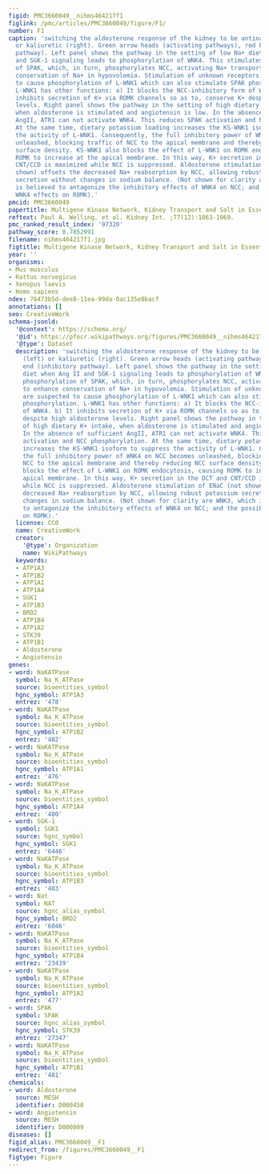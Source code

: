 ```yaml
---
figid: PMC3660049__nihms464217f1
figlink: /pmc/articles/PMC3660049/figure/F1/
number: F1
caption: 'switching the aldosterone response of the kidney to be antinatriuretic (left)
  or kaliuretic (right). Green arrow heads (activating pathways), red blunt end (inhibitory
  pathway). Left panel shows the pathway in the setting of low Na+ diet when Ang II
  and SGK-1 signaling leads to phosphorylation of WNK4. This stimulates phosphorylation
  of SPAK, which, in turn, phosphorylates NCC, activating Na+ transport to enhance
  conservation of Na+ in hypovolemia. Stimulation of unknown receptors are suspected
  to cause phosphorylation of L-WNK1 which can also stimulate SPAK phosphorylation.
  L-WNK1 has other functions: a) It blocks the NCC-inhibitory form of WNK4. b) It
  inhibits secretion of K+ via ROMK channels so as to, conserve K+ despite high aldosterone
  levels. Right panel shows the pathway in the setting of high dietary K+ intake,
  when aldosterone is stimulated and angiotensin is low. In the absence of sufficient
  AngII, ATR1 can not activate WNK4. This reduces SPAK activation and NCC phosphorylation.
  At the same time, dietary potassium loading increases the KS-WNK1 isoform to suppress
  the activity of L-WNK1. Consequently, the full inhibitory power of WNK4 on NCC becomes
  unleashed, blocking traffic of NCC to the apical membrane and thereby reducing NCC
  surface density. KS-WNK1 also blocks the effect of L-WNK1 on ROMK endocytosis, causing
  ROMK to increase at the apical membrane. In this way, K+ secretion in the DCT and
  CNT/CCD is maximized while NCC is suppressed. Aldosterone stimulation of ENaC (not
  shown) offsets the decreased Na+ reabsorption by NCC, allowing robust potassium
  secretion without changes in sodium balance. (Not shown for clarity are WNK3, which
  is believed to antagonize the inhibitory effects of WNK4 on NCC; and the possible
  WNK4 effects on ROMK).'
pmcid: PMC3660049
papertitle: Multigene Kinase Network, Kidney Transport and Salt in Essential Hypertension.
reftext: Paul A. Welling, et al. Kidney Int. ;77(12):1063-1069.
pmc_ranked_result_index: '97320'
pathway_score: 0.7852991
filename: nihms464217f1.jpg
figtitle: Multigene Kinase Network, Kidney Transport and Salt in Essential Hypertension
year: ''
organisms:
- Mus musculus
- Rattus norvegicus
- Xenopus laevis
- Homo sapiens
ndex: 76473b5d-dee8-11ea-99da-0ac135e8bacf
annotations: []
seo: CreativeWork
schema-jsonld:
  '@context': https://schema.org/
  '@id': https://pfocr.wikipathways.org/figures/PMC3660049__nihms464217f1.html
  '@type': Dataset
  description: 'switching the aldosterone response of the kidney to be antinatriuretic
    (left) or kaliuretic (right). Green arrow heads (activating pathways), red blunt
    end (inhibitory pathway). Left panel shows the pathway in the setting of low Na+
    diet when Ang II and SGK-1 signaling leads to phosphorylation of WNK4. This stimulates
    phosphorylation of SPAK, which, in turn, phosphorylates NCC, activating Na+ transport
    to enhance conservation of Na+ in hypovolemia. Stimulation of unknown receptors
    are suspected to cause phosphorylation of L-WNK1 which can also stimulate SPAK
    phosphorylation. L-WNK1 has other functions: a) It blocks the NCC-inhibitory form
    of WNK4. b) It inhibits secretion of K+ via ROMK channels so as to, conserve K+
    despite high aldosterone levels. Right panel shows the pathway in the setting
    of high dietary K+ intake, when aldosterone is stimulated and angiotensin is low.
    In the absence of sufficient AngII, ATR1 can not activate WNK4. This reduces SPAK
    activation and NCC phosphorylation. At the same time, dietary potassium loading
    increases the KS-WNK1 isoform to suppress the activity of L-WNK1. Consequently,
    the full inhibitory power of WNK4 on NCC becomes unleashed, blocking traffic of
    NCC to the apical membrane and thereby reducing NCC surface density. KS-WNK1 also
    blocks the effect of L-WNK1 on ROMK endocytosis, causing ROMK to increase at the
    apical membrane. In this way, K+ secretion in the DCT and CNT/CCD is maximized
    while NCC is suppressed. Aldosterone stimulation of ENaC (not shown) offsets the
    decreased Na+ reabsorption by NCC, allowing robust potassium secretion without
    changes in sodium balance. (Not shown for clarity are WNK3, which is believed
    to antagonize the inhibitory effects of WNK4 on NCC; and the possible WNK4 effects
    on ROMK).'
  license: CC0
  name: CreativeWork
  creator:
    '@type': Organization
    name: WikiPathways
  keywords:
  - ATP1A3
  - ATP1B2
  - ATP1A1
  - ATP1A4
  - SGK1
  - ATP1B3
  - BRD2
  - ATP1B4
  - ATP1A2
  - STK39
  - ATP1B1
  - Aldosterone
  - Angiotensin
genes:
- word: NaKATPase
  symbol: Na_K_ATPase
  source: bioentities_symbol
  hgnc_symbol: ATP1A3
  entrez: '478'
- word: NaKATPase
  symbol: Na_K_ATPase
  source: bioentities_symbol
  hgnc_symbol: ATP1B2
  entrez: '482'
- word: NaKATPase
  symbol: Na_K_ATPase
  source: bioentities_symbol
  hgnc_symbol: ATP1A1
  entrez: '476'
- word: NaKATPase
  symbol: Na_K_ATPase
  source: bioentities_symbol
  hgnc_symbol: ATP1A4
  entrez: '480'
- word: SGK-1
  symbol: SGK1
  source: hgnc_symbol
  hgnc_symbol: SGK1
  entrez: '6446'
- word: NaKATPase
  symbol: Na_K_ATPase
  source: bioentities_symbol
  hgnc_symbol: ATP1B3
  entrez: '483'
- word: Nat
  symbol: NAT
  source: hgnc_alias_symbol
  hgnc_symbol: BRD2
  entrez: '6046'
- word: NaKATPase
  symbol: Na_K_ATPase
  source: bioentities_symbol
  hgnc_symbol: ATP1B4
  entrez: '23439'
- word: NaKATPase
  symbol: Na_K_ATPase
  source: bioentities_symbol
  hgnc_symbol: ATP1A2
  entrez: '477'
- word: SPAK
  symbol: SPAK
  source: hgnc_alias_symbol
  hgnc_symbol: STK39
  entrez: '27347'
- word: NaKATPase
  symbol: Na_K_ATPase
  source: bioentities_symbol
  hgnc_symbol: ATP1B1
  entrez: '481'
chemicals:
- word: Aldosterone
  source: MESH
  identifier: D000450
- word: Angiotensin
  source: MESH
  identifier: D000809
diseases: []
figid_alias: PMC3660049__F1
redirect_from: /figures/PMC3660049__F1
figtype: Figure
---
```

